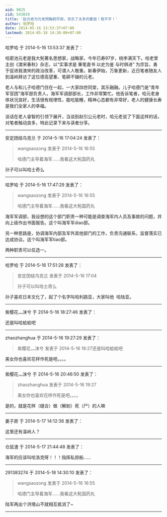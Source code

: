 ```yaml
---
aid: 9025
zid: 543019
title: '赵元老为元老院鞠躬尽瘁，背负了太多的委屈！我不平！'
author: 哈罗哈
date: 2014-05-16 13:53:37+07:00
lastmod: 2014-05-18 14:30:00+07:00
---
```


哈罗哈 于 2014-5-16 13:53:37 发表了：

哈密池元老是我大髡著名思想家，战略家，今年已寿97岁，桃李满天下。哈老曾主创《澳宋春秋》杂志，以“实事求是 秉笔直书 以史为鉴 与时俱进” 为宗旨，勇于促进我澳宋的政治改革，可谓人人敬重。新春伊始，万象更新，近日笔者随友人到温岭拜访了这位德高望重、笔耕不辍的元老。

老人与和儿子哈德门住在一起，一大家四世同堂，其乐融融。儿子哈德门是“青年军官团”海军部负责人，海军军调部部长，工作非常繁忙。他告诉笔者，哈元老身体状况良好，生活很有规律性，能吃能睡，精神心态都有非常好，老人的健康长寿是我们全家人的幸福。

谈话在老人睿智的引领下展开，当谈到赵引公元老时，哈元老说了下面这样的话，对笔者触动良多，特此记录下来与读者分享。

---------

安定团结鸟克兰 于 2014-5-16 17:04:24 发表了：

> wangsaozong 发表于 2014-5-16 16:55
> 
> 哈德门主导着海军……我看这大髡国药丸



孙子可以叫哈士奇么

---------

哈罗哈 于 2014-5-16 17:47:29 发表了：

> wangsaozong 发表于 2014-5-16 16:55
> 
> 哈德门主导着海军……我看这大髡国药丸



海军军调部，我设想的这个部门职责一种可能是调查海军内人员及事故的问题，并向上级作出书面报告。这个叫海军军diao部。

另一种思路是，协调海军内部及军外其他部门的工作，负责沟通联系，监督落实已达成协议。这个叫海军军tiao部。

两种职责可以任选一。

---------

哈罗哈 于 2014-5-16 17:51:28 发表了：

> 安定团结鸟克兰 发表于 2014-5-16 17:04
> 
> 孙子可以叫哈士奇么



孙子喜欢日本文化了，起了个名字叫哈利路亚，大家叫他  哈陆亚。

---------

紫樱花灬沫兮 于 2014-5-16 18:27:46 发表了：

还是叫哈蛤蛤吧

---------

zhaozhanghua 于 2014-5-16 19:27:29 发表了：

> 紫樱花灬沫兮 发表于 2014-5-16 18:27还是叫哈蛤蛤吧



美女你也喜欢花样作死是吧。。。。

---------

紫樱花灬沫兮 于 2014-5-16 20:46:50 发表了：

> zhaozhanghua 发表于 2014-5-16 19:27
> 
> 美女你也喜欢花样作死是吧。。。。



是的，就是花样（缝合）做（解剖）死（尸）的人嘛

---------

姜子房 于 2014-5-17 14:12:36 发表了：

这里还有温岭人？

---------

仓鼠渣 于 2014-5-17 21:44:48 发表了：

海军的应该叫哈洛克呀！！！指挥私掠船……

---------

291383274 于 2014-5-18 14:30:10 发表了：

> wangsaozong 发表于 2014-5-16 16:55
> 
> 哈德门主导着海军……我看这大髡国药丸



陆军再出个洪塔山不就相互抵消了~

---------

